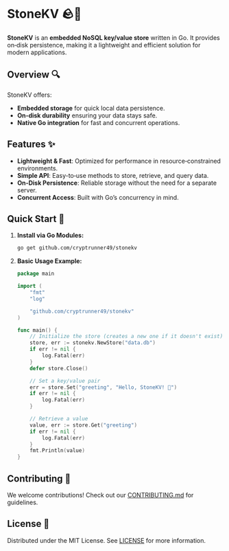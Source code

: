 # StoneKV 🪨🚀

**StoneKV** is an **embedded NoSQL key/value store** written in Go. It provides on‑disk persistence, making it a lightweight and efficient solution for modern applications.

## Overview 🔍

StoneKV offers:

- **Embedded storage** for quick local data persistence.
- **On‑disk durability** ensuring your data stays safe.
- **Native Go integration** for fast and concurrent operations.

## Features ✨

- **Lightweight & Fast**: Optimized for performance in resource‑constrained environments.
- **Simple API**: Easy-to‑use methods to store, retrieve, and query data.
- **On‑Disk Persistence**: Reliable storage without the need for a separate server.
- **Concurrent Access**: Built with Go’s concurrency in mind.

## Quick Start 🚀

1. **Install via Go Modules:**

   ```bash
   go get github.com/cryptrunner49/stonekv
   ```  

2. **Basic Usage Example:**

   ```go
   package main  

   import (
       "fmt"
       "log"

       "github.com/cryptrunner49/stonekv"
   )

   func main() {
       // Initialize the store (creates a new one if it doesn't exist)
       store, err := stonekv.NewStore("data.db")
       if err != nil {
           log.Fatal(err)
       }
       defer store.Close()

       // Set a key/value pair
       err = store.Set("greeting", "Hello, StoneKV! 👋")
       if err != nil {
           log.Fatal(err)
       }

       // Retrieve a value
       value, err := store.Get("greeting")
       if err != nil {
           log.Fatal(err)
       }
       fmt.Println(value)
   }
   ```

## Contributing 🤝

We welcome contributions! Check out our [CONTRIBUTING.md](./CONTRIBUTING.md) for guidelines.

## License 📜

Distributed under the MIT License. See [LICENSE](./LICENSE) for more information.
